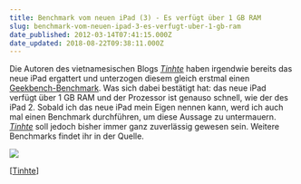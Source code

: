 ```yaml
---
title: Benchmark vom neuen iPad (3) - Es verfügt über 1 GB RAM
slug: benchmark-vom-neuen-ipad-3-es-verfugt-uber-1-gb-ram
date_published: 2012-03-14T07:41:15.000Z
date_updated: 2018-08-22T09:38:11.000Z
---
```


Die Autoren des vietnamesischen Blogs [*Tinhte*](http://www.tinhte.vn/threads/1139326/) haben irgendwie bereits das neue iPad ergattert und unterzogen diesem gleich erstmal einen[ Geekbench-Benchmark](http://www.tinhte.vn/threads/1139326/). Was sich dabei bestätigt hat: das neue iPad verfügt über 1 GB RAM und der Prozessor ist genauso schnell, wie der des iPad 2. Sobald ich das neue iPad mein Eigen nennen kann, werd ich auch mal einen Benchmark durchführen, um diese Aussage zu untermauern. [*Tinhte*](http://www.tinhte.vn/threads/1139326/) soll jedoch bisher immer ganz zuverlässig gewesen sein. Weitere Benchmarks findet ihr in der Quelle.

[![](//picdump.thafaker.de/2012/03/ipad3benchmarks.png)](__GHOST_URL__/benchmark-vom-neuen-ipad-3-es-verfugt-uber-1-gb-ram/ipad3benchmarks/)

[[Tinhte](http://www.tinhte.vn/threads/1139326/)]
